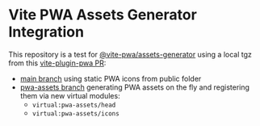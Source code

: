 # Vite PWA Assets Generator Integration

This repository is a test for [@vite-pwa/assets-generator]() using a local tgz from this [vite-plugin-pwa PR](https://github.com/vite-pwa/vite-plugin-pwa/pull/621):
- [main branch](https://github.com/userquin/vite-plugin-pwa-assets-generator) using static PWA icons from public folder
- [pwa-assets branch](https://github.com/userquin/vite-plugin-pwa-assets-generator/tree/pwa-assets) generating PWA assets on the fly and registering them via new virtual modules:
  - `virtual:pwa-assets/head`
  - `virtual:pwa-assets/icons`
